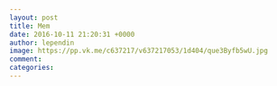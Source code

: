 ```yaml
--- 
layout: post 
title: Mem 
date: 2016-10-11 21:20:31 +0000 
author: lependin 
image: https://pp.vk.me/c637217/v637217053/1d404/que3Byfb5wU.jpg
comment: 
categories: 
---
```

